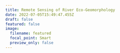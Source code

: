 ```yaml
---
title: Remote Sensing of River Eco-Geomorphology
date: 2022-07-05T15:49:47.455Z
draft: false
featured: false
image:
  filename: featured
  focal_point: Smart
  preview_only: false
---
```

